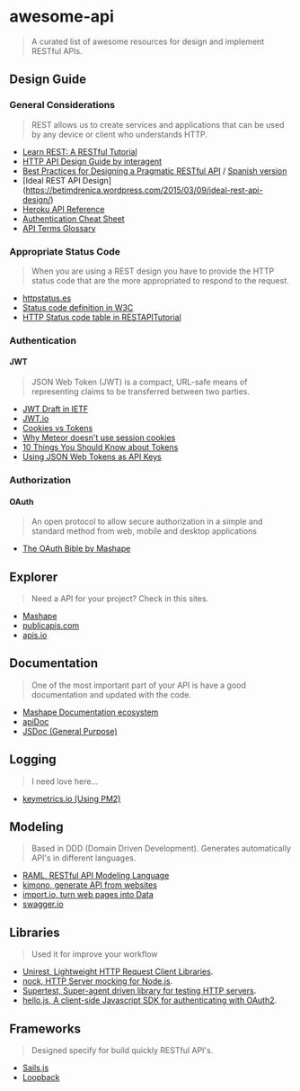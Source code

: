 # awesome-api

> A curated list of awesome resources for design and implement RESTful APIs.

## Design Guide

### General Considerations

> REST allows us to create services and applications that can be used by any device or client who understands HTTP.

* [Learn REST: A RESTful Tutorial](http://www.restapitutorial.com)
* [HTTP API Design Guide by interagent](https://github.com/interagent/http-api-design)
*  [Best Practices for Designing a Pragmatic RESTful API](http://www.vinaysahni.com/best-practices-for-a-pragmatic-restful-api) / [Spanish version](http://elbauldelprogramador.com/buenas-practicas-para-el-diseno-de-una-api-restful-pragmatica/)
* [Ideal REST API Design] (https://betimdrenica.wordpress.com/2015/03/09/ideal-rest-api-design/)
* [Heroku API Reference](https://devcenter.heroku.com/articles/platform-api-reference)
* [Authentication Cheat Sheet](https://www.owasp.org/index.php/Authentication_Cheat_Sheet)
* [API Terms Glossary](https://github.com/Mashape/apiglossary)

### Appropriate Status Code

> When you are using a REST design you have to provide the HTTP status code that are the more appropriated to respond to the request.

* [httpstatus.es](http://httpstatus.es/)
* [Status code definition in W3C](http://www.w3.org/Protocols/rfc2616/rfc2616-sec10.html)
* [HTTP Status code table in RESTAPITutorial](http://www.restapitutorial.com/httpstatuscodes.html)

### Authentication

#### JWT

> JSON Web Token (JWT) is a compact, URL-safe means of representing claims to be transferred between two parties.

* [JWT Draft in IETF](http://tools.ietf.org/html/draft-ietf-oauth-json-web-token)
* [JWT.io](http://jwt.io/)
* [Cookies vs Tokens](https://auth0.com/blog/2014/01/07/angularjs-authentication-with-cookies-vs-token)
* [Why Meteor doesn't use session cookies](https://www.meteor.com/blog/2014/03/14/session-cookies)
* [10 Things You Should Know about Tokens](https://auth0.com/blog/2014/01/27/ten-things-you-should-know-about-tokens-and-cookies)
* [Using JSON Web Tokens as API Keys](https://auth0.com/blog/2014/12/02/using-json-web-tokens-as-api-keys)

### Authorization

#### OAuth

> An open protocol to allow secure authorization in a simple and standard method from web, mobile and desktop applications

* [The OAuth Bible by Mashape](http://oauthbible.com/) 

## Explorer

> Need a API for your project? Check in this sites.

* [Mashape](https://www.mashape.com/explore)
* [publicapis.com](http://www.publicapis.com)
* [apis.io](http://apis.io)

## Documentation

> One of the most important part of your API is have a good documentation and updated with the code.

* [Mashape Documentation ecosystem](http://docs.mashape.com/documenting-api)
* [apiDoc](http://apidocjs.com)
* [JSDoc (General Purpose)](http://usejsdoc.org)

## Logging

> I need love here...

* [keymetrics.io (Using PM2)](https://keymetrics.io)

## Modeling

> Based in DDD (Domain Driven Development). Generates automatically API's in different languages.

* [RAML, RESTful API Modeling Language](http://raml.org)
* [kimono, generate API from websites](https://www.kimonolabs.com)
* [import.io, turn web pages into Data](https://import.io)
* [swagger.io](http://swagger.io)

## Libraries

> Used it for improve your workflow

* [Unirest, Lightweight HTTP Request Client Libraries](http://unirest.io).
* [nock, HTTP Server mocking for Node.js](https://www.npmjs.com/package/nock).
* [Supertest, Super-agent driven library for testing HTTP servers](https://www.npmjs.com/package/supertest).
* [hello.js, A client-side Javascript SDK for authenticating with OAuth2](http://adodson.com/hello.js/#hellojs).


## Frameworks

> Designed specify for build quickly RESTful API's.

* [Sails.js](http://sailsjs.org)
* [Loopback	](http://loopback.io)
